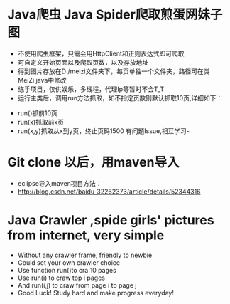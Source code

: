 # Java爬虫 Java Spider爬取煎蛋网妹子图
* 不使用爬虫框架，只需会用HttpClient和正则表达式即可爬取
* 可自定义开始页面以及爬取页数，以及存放地址
* 得到图片存放在D:/meizi文件夹下，每页单独一个文件夹，路径可在类MeiZi.java中修改
* 练手项目，仅供娱乐，多线程，代理Ip等暂时不会T_T
* 运行主类后，调用run方法抓取，如不指定页数则默认抓取10页,详细如下：

+	run()抓前10页
+	run(x)抓取前x页
+	run(x,y)抓取从x到y页，终止页码1500
有问题Issue,相互学习~
# Git clone 以后，用maven导入
* eclipse导入maven项目方法：
* http://blog.csdn.net/baidu_32262373/article/details/52344316

# Java Crawler ,spide girls' pictures from internet, very simple
* Without any crawler frame, friendly to newbie
* Could set your own crawler choice
* Use function run()to cra 10 pages
* Use run(i) to craw top i pages
* And run(i,j) to craw from page i to page j
* Good Luck! Study hard and make progress everyday!
